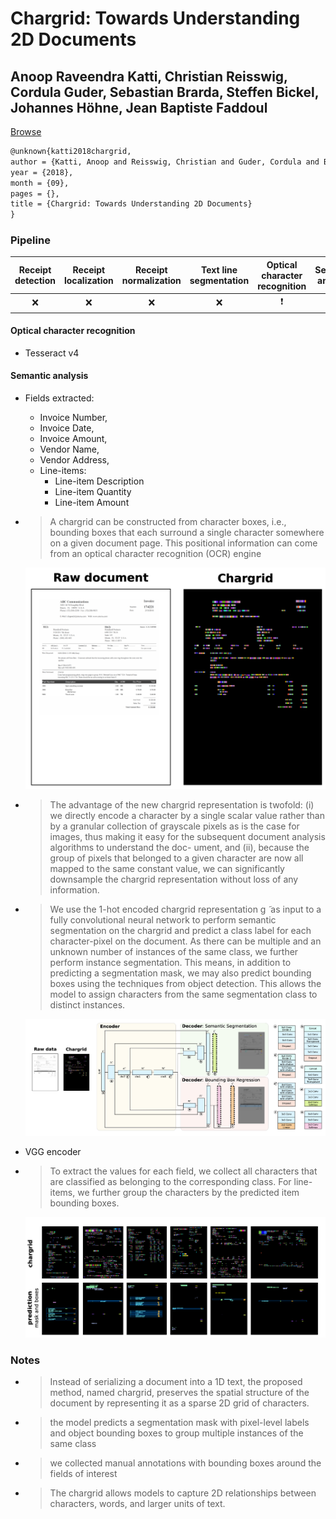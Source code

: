 # Chargrid: Towards Understanding 2D Documents

## Anoop Raveendra Katti, Christian Reisswig, Cordula Guder, Sebastian Brarda, Steffen Bickel, Johannes Höhne, Jean Baptiste Faddoul

[Browse](https://arxiv.org/pdf/1809.08799)

```latex
@unknown{katti2018chargrid,
author = {Katti, Anoop and Reisswig, Christian and Guder, Cordula and Brarda, Sebastian and Bickel, Steffen and Höhne, Johannes and Faddoul, Jean},
year = {2018},
month = {09},
pages = {},
title = {Chargrid: Towards Understanding 2D Documents}
}
```

### Pipeline

| Receipt detection | Receipt localization | Receipt normalization | Text line segmentation | Optical character recognition | Semantic analysis |
|:-----------------:|:--------------------:|:---------------------:|:----------------------:|:-----------------------------:|:-----------------:|
| ❌                 | ❌                    | ❌                     | ❌                      | ❗                             | ✔️                |

#### Optical character recognition

- Tesseract v4

#### Semantic analysis

- Fields extracted:
  
  - Invoice Number,
  - Invoice Date,
  - Invoice Amount,
  - Vendor Name,
  - Vendor Address,
  - Line-items:
    - Line-item Description
    - Line-item Quantity
    - Line-item Amount

- > A chargrid can be constructed from character boxes, i.e., bounding boxes that each surround a single character somewhere on a given document page. This positional information can come from an optical character
  > recognition (OCR) engine
  
  ![](images/katti2018chargrid/chargird.png)

- > The advantage of the new chargrid representation is twofold: (i) we directly encode a character by a single scalar value rather than by a granular
  > collection of grayscale pixels as is the case for images, thus making it easy for the subsequent document analysis algorithms to understand the doc-
  > ument, and (ii), because the group of pixels that belonged to a given character are now all mapped to the same constant value, we can significantly downsample the chargrid representation without loss of any information.

- > We use the 1-hot encoded chargrid representation g ̃ as input to a fully convolutional neural network to perform semantic segmentation on the chargrid and predict a class label for each character-pixel on the document. As there can be multiple and an unknown number of instances of the same class, we further perform instance segmentation. This means, in addition to predicting a segmentation mask, we may also predict bounding boxes using the techniques from object detection. This allows
  > the model to assign characters from the same segmentation class to distinct instances.
  
  ![](images/katti2018chargrid/network.png)

- VGG encoder

- > To extract the values for each field, we collect all characters that are classified as belonging to the corresponding class. For line-items, we further group the characters by the predicted item bounding boxes.
  
  ![](images/katti2018chargrid/results.png)

### Notes

* > Instead of serializing a document into a 1D text, the proposed method, named chargrid, preserves the spatial structure of the document by representing it as a sparse 2D grid of characters.
* > the model predicts a segmentation mask with pixel-level labels and object bounding boxes to group multiple instances of the same class
* > we collected manual annotations with bounding boxes around the fields of interest
* > The chargrid allows models to capture 2D relationships between characters, words, and larger units of text.
